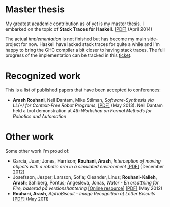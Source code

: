 # Master thesis

My greatest academic contribution as of yet is my master thesis. I embarked on
the topic of **Stack Traces for Haskell**. [[PDF]][master-thesis] (April 2014)

[master-thesis]: /papers/master-thesis.pdf

The actual *implementation* is not finished but has become my main
side-project for now. Haskell have lacked stack traces for quite a while
and I'm happy to bring the GHC compiler a bit closer to having stack
traces. The full progress of the implementation can be tracked in this
[ticket].

[ticket]: http://ghc.haskell.org/trac/ghc/ticket/3693

# Recognized work

This is a list of published papers that have been accepted to conferences:

  * **Arash Rouhani**, Neil Dantam, Mike Stilman,
    *Software-Synthesis via LL(\*) for Context-Free Robot Programs*,
    [[PDF]][ll-star] (May 2013). Neil Dantam held a tool demonstration at
    *4th Workshop on Formal Methods for Robotics and Automation*

[ll-star]: /papers/ll-star.pdf

# Other work

Some other work I'm proud of:

  * Garcia, Juan; Jones, Harrison; **Rouhani, Arash**, *Interception of moving
    objects with a robotic arm in a simulated environment* [[PDF]][RIP2012] (December 2012)
  * Josefsson, Jesper;
    Larsson, Sofia; Oleander, Linus; **Rouhani-Kalleh, Arash**; Sahlberg,
    Pontus; Ängeslevä, Jonas, *Water - En ersättning för Fire, baserad på
    versionshantering* [[Online resource]][bachelor-thesis-online]
    [[PDF]][bachelor-thesis] (May 2012)
  * **Rouhani, Arash**, *AlphaBiscuit - Image Recognition of Letter Biscuits* [[PDF]][alphabiscuit] (May 2011)

[RIP2012]: /papers/interception.pdf
[bachelor-thesis]: /papers/bachelor-thesis.pdf
[bachelor-thesis-online]: http://publications.lib.chalmers.se/publication/159905-water-en-ersattning-for-fire-baserad-pa-versionshantering
[alphabiscuit]: /papers/alphabiscuit.pdf
